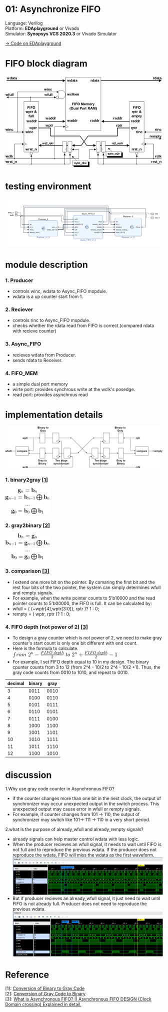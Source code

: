 # 01: Asynchronize FIFO
Language: Verilog<br>
Platform: **EDAplayground** or Vivado<br>
Simulator: **Synopsys VCS 2020.3** or Vivado Simulator<br>  

[-> Code on EDAplayground](https://www.edaplayground.com/x/dQzx)

# FIFO block diagram
![Block Diagram](pic/fifo.png)

# testing environment
![testing_environment](pic/test_env.png)
# module description

### 1. Producer
- controls winc, wdata to Async_FIFO mopdule. 
- wdata is a up counter start from 1.
### 2. Reciever
- controls rinc to Async_FIFO mopdule. 
- checks whether the rdata read from FIFO is correct.(compared rdata with recieve counter)
### 3. Async_FIFO
- recieves wdata from Producer.
- sends rdata to Receiver.
### 4. FIFO_MEM
- a simple dual port memory
- wirte port: provides synchrous write at the wclk's posedge.
- read port: provides asynchrous read 

# implementation details
![ptr_block](pic/ptr_gray_binary.png)
### 1. binary2gray [[1]](#Reference)
![binary2gray](pic/b2g.png)

### 2. gray2binary [[2]](#Reference)
![binary2gray](pic/g2b.png)

### 3. comparison [[3]](#Reference)
- I extend one more bit on the pointer. By comaring the first bit and the rest four bits of the two pointer, the system can simply determines wfull and rempty signals. 
- For example, when the write pointer counts to 5'b10000 and the read pointer counts to 5'b00000, the FIFO is full. It can be calculated by:
- wfull = ( {~wptr[4],wptr[3:0]}, rptr )? 1 : 0;
- rempty = ( wptr, rptr )? 1 : 0;

### 4. FIFO depth (not power of 2) [[3]](#Reference)
- To design a gray counter which is not power of 2, we need to make gray counter's start count is only one bit different with end count. 
- Here is the formula to calculate.
![fifo_depth_formula](pic/fifodepth_formula.png)
- For example, I set FIFO depth equal to 10 in my design. The binary cpunter counts from 3 to 12 (from 2^4 - 10/2 to 2^4 - 10/2 +1). Thus, the gray code counts from 0010 to 1010, and repeat to 0010.

decimal | binary | gray
-|-|-
3| 0011 | 0010
4| 0100 | 0110
5 | 0101 | 0111
6 | 0110 | 0101
7 | 0111 | 0100
8 | 1000 | 1100
9 | 1001 | 1101
10 | 1010 | 1111
11 | 1011 | 1110
12 | 1100 | 1010

# discussion

1.Why use gray code counter in Asynchronous FIFO?
- if the counter changes more than one bit in the next clock, the output of synchronizer may occur unexpected output in the switch process. This unexpected output may cause error in wfull or rempty signals.
- For example, if counter changes from 101 -> 110, the output of synchronizer may switch like 101-> 111 -> 110 in a very short period. 

2.what is the purpose of already_wfull and already_rempty signals?
- already signals can help master control wdata with less logic.
- When the producer recieves an wfull signal, it needs to wait until FIFO is not full and to reproduce the previous wdata. If the producer does not reproduce the wdata, FIFO will miss the wdata as the first waveform.
![fifo_without_already](pic/fifo_problem.png)
- But if producer recieves an already_wfull signal, it just need to wait until FIFO is not already full. Producer does not need to reproduce the previous wdata.
![fifo_with_already](pic/fifo_problem_solve.png)

# Reference

[1]: [Conversion of Binary to Gray Code](https://www.tutorialspoint.com/conversion-of-binary-to-gray-code) <br>
[2]: [Conversion of Gray Code to Binary](https://www.tutorialspoint.com/conversion-of-gray-code-to-binary) <br>
[3]: [What is Asynchronous FIFO? || Asynchronous FIFO DESIGN (Clock Domain crossing) Explained in detail.](https://www.youtube.com/watch?v=0LVHPRmi88c) <br>
